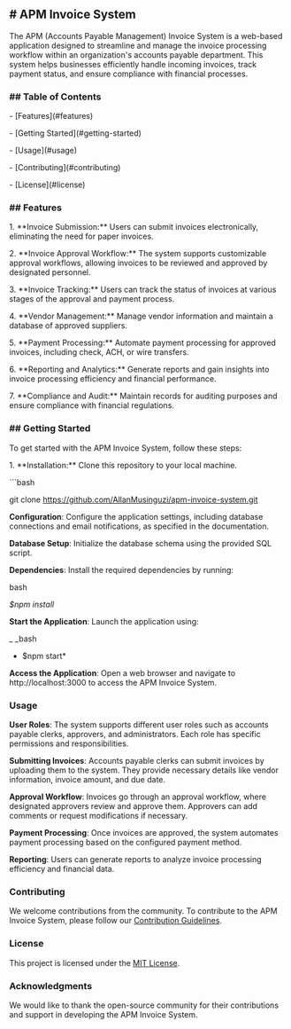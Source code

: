 ## \# APM Invoice System

The APM (Accounts Payable Management) Invoice System is a web-based
application designed to streamline and manage the invoice processing
workflow within an organization\'s accounts payable department. This
system helps businesses efficiently handle incoming invoices, track
payment status, and ensure compliance with financial processes.

### \## Table of Contents

\- \[Features\](#features)

\- \[Getting Started\](#getting-started)

\- \[Usage\](#usage)

\- \[Contributing\](#contributing)

\- \[License\](#license)

### \## Features

1\. \*\*Invoice Submission:\*\* Users can submit invoices
electronically, eliminating the need for paper invoices.

2\. \*\*Invoice Approval Workflow:\*\* The system supports customizable
approval workflows, allowing invoices to be reviewed and approved by
designated personnel.

3\. \*\*Invoice Tracking:\*\* Users can track the status of invoices at
various stages of the approval and payment process.

4\. \*\*Vendor Management:\*\* Manage vendor information and maintain a
database of approved suppliers.

5\. \*\*Payment Processing:\*\* Automate payment processing for approved
invoices, including check, ACH, or wire transfers.

6\. \*\*Reporting and Analytics:\*\* Generate reports and gain insights
into invoice processing efficiency and financial performance.

7\. \*\*Compliance and Audit:\*\* Maintain records for auditing purposes
and ensure compliance with financial regulations.

### \## Getting Started

To get started with the APM Invoice System, follow these steps:

1\. \*\*Installation:\*\* Clone this repository to your local machine.

\`\`\`bash

git clone https://github.com/AllanMusinguzi/apm-invoice-system.git

**Configuration**: Configure the application settings, including
database connections and email notifications, as specified in the
documentation.

**Database Setup**: Initialize the database schema using the provided
SQL script.

**Dependencies**: Install the required dependencies by running:

bash

*\$npm install*

**Start the Application**: Launch the application using:

\_ \_bash

 * \$npm start*

**Access the Application**: Open a web browser and navigate to
http://localhost:3000 to access the APM Invoice System.

### Usage

**User Roles**: The system supports different user roles such as
accounts payable clerks, approvers, and administrators. Each role has
specific permissions and responsibilities.

**Submitting Invoices**: Accounts payable clerks can submit invoices by
uploading them to the system. They provide necessary details like vendor
information, invoice amount, and due date.

**Approval Workflow**: Invoices go through an approval workflow, where
designated approvers review and approve them. Approvers can add comments
or request modifications if necessary.

**Payment Processing**: Once invoices are approved, the system automates
payment processing based on the configured payment method.

**Reporting**: Users can generate reports to analyze invoice processing
efficiency and financial data.

### Contributing

We welcome contributions from the community. To contribute to the APM
Invoice System, please follow our [Contribution
Guidelines](https://github.com/AllanMusinguzi/apm_invoice/blob/main/Contribution%20guidelines.txt).

### License

This project is licensed under the [MIT
License](https://github.com/AllanMusinguzi/apm_invoice/blob/main/MIT%20License).

### Acknowledgments

We would like to thank the open-source community for their contributions
and support in developing the APM Invoice System.
